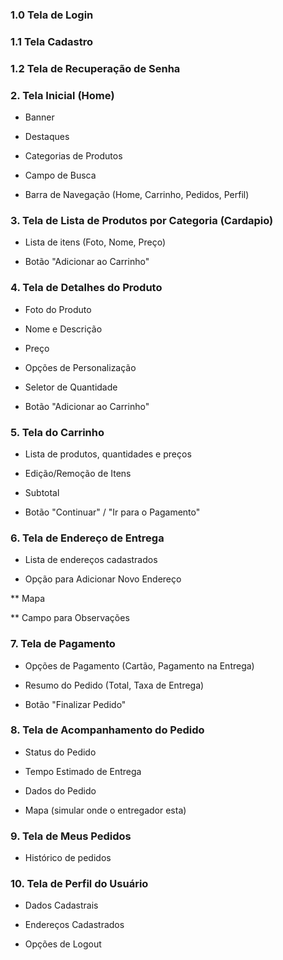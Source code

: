 ### 1.0 Tela de Login
 
### 1.1 Tela Cadastro
 
### 1.2 Tela de Recuperação de Senha
 
### 2. Tela Inicial (Home)

* Banner

* Destaques

* Categorias de Produtos

* Campo de Busca

* Barra de Navegação (Home, Carrinho, Pedidos, Perfil)
 
### 3. Tela de Lista de Produtos por Categoria (Cardapio)

* Lista de itens (Foto, Nome, Preço)

* Botão "Adicionar ao Carrinho"
 
### 4. Tela de Detalhes do Produto

* Foto do Produto

* Nome e Descrição

* Preço

* Opções de Personalização

* Seletor de Quantidade

* Botão "Adicionar ao Carrinho"
 
### 5. Tela do Carrinho

* Lista de produtos, quantidades e preços

* Edição/Remoção de Itens

* Subtotal

* Botão "Continuar" / "Ir para o Pagamento"
 
### 6. Tela de Endereço de Entrega

* Lista de endereços cadastrados

* Opção para Adicionar Novo Endereço

** Mapa	

** Campo para Observações
 
### 7. Tela de Pagamento

* Opções de Pagamento (Cartão, Pagamento na Entrega)

* Resumo do Pedido (Total, Taxa de Entrega)

* Botão "Finalizar Pedido"
 
### 8. Tela de Acompanhamento do Pedido

* Status do Pedido

* Tempo Estimado de Entrega

* Dados do Pedido

* Mapa (simular onde o entregador esta)
 
### 9. Tela de Meus Pedidos

* Histórico de pedidos
 
### 10. Tela de Perfil do Usuário

* Dados Cadastrais

* Endereços Cadastrados

* Opções de Logout
 
